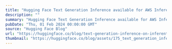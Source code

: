 ```yaml
---
title: "Hugging Face Text Generation Inference available for AWS Inferentia2"
description: ""
summary: "Hugging Face Text Generation Inference available for AWS Inferentia2 We are excited to announce the ..."
pubDate: "Thu, 01 Feb 2024 00:00:00 GMT"
source: "Hugging Face Blog"
url: "https://huggingface.co/blog/text-generation-inference-on-inferentia2"
thumbnail: "https://huggingface.co/blog/assets/175_text_generation_inference_on_inferentia2/thumbnail.jpg"
---
```


